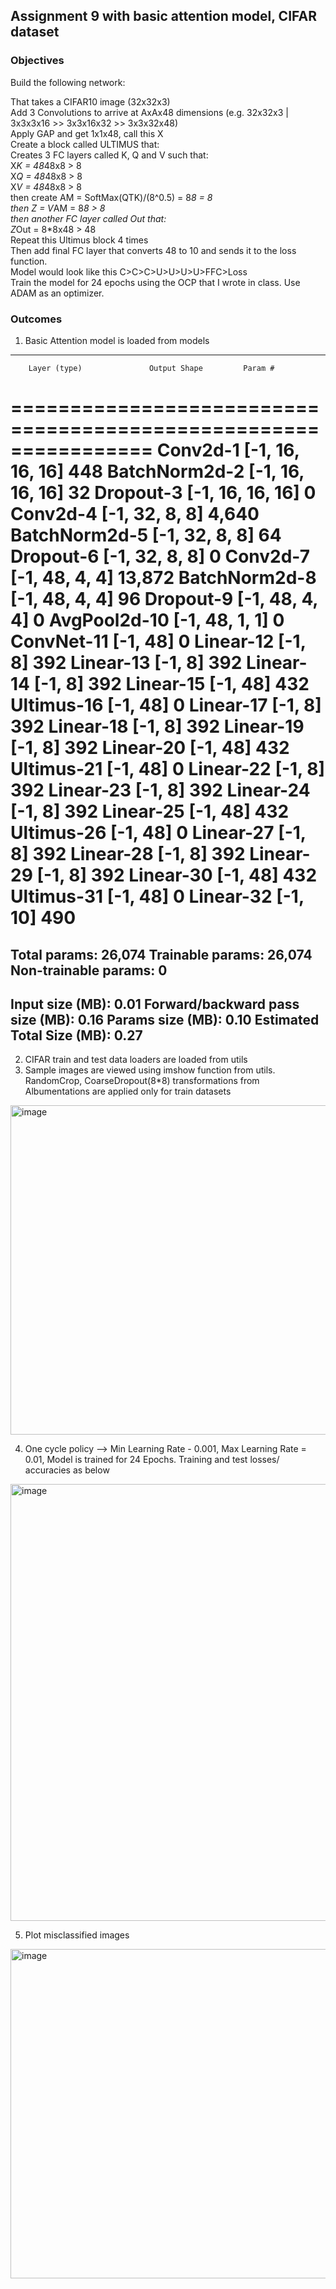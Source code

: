 ## Assignment 9 with basic attention model, CIFAR dataset  

### Objectives  
Build the following network:

That takes a CIFAR10 image (32x32x3)  
Add 3 Convolutions to arrive at AxAx48 dimensions (e.g. 32x32x3 | 3x3x3x16 >> 3x3x16x32 >> 3x3x32x48)  
Apply GAP and get 1x1x48, call this X  
Create a block called ULTIMUS that:  
Creates 3 FC layers called K, Q and V such that:  
X*K = 48*48x8 > 8  
X*Q = 48*48x8 > 8   
X*V = 48*48x8 > 8   
then create AM = SoftMax(QTK)/(8^0.5) = 8*8 = 8  
then Z = V*AM = 8*8 > 8  
then another FC layer called Out that:  
Z*Out = 8*8x48 > 48  
Repeat this Ultimus block 4 times  
Then add final FC layer that converts 48 to 10 and sends it to the loss function.  
Model would look like this C>C>C>U>U>U>U>FFC>Loss  
Train the model for 24 epochs using the OCP that I wrote in class. Use ADAM as an optimizer. 

### Outcomes  

1. Basic Attention model  is loaded from models  
----------------------------------------------------------------
        Layer (type)               Output Shape         Param #
================================================================
            Conv2d-1           [-1, 16, 16, 16]             448
       BatchNorm2d-2           [-1, 16, 16, 16]              32
           Dropout-3           [-1, 16, 16, 16]               0
            Conv2d-4             [-1, 32, 8, 8]           4,640
       BatchNorm2d-5             [-1, 32, 8, 8]              64
           Dropout-6             [-1, 32, 8, 8]               0
            Conv2d-7             [-1, 48, 4, 4]          13,872
       BatchNorm2d-8             [-1, 48, 4, 4]              96
           Dropout-9             [-1, 48, 4, 4]               0
        AvgPool2d-10             [-1, 48, 1, 1]               0
          ConvNet-11                   [-1, 48]               0
           Linear-12                    [-1, 8]             392
           Linear-13                    [-1, 8]             392
           Linear-14                    [-1, 8]             392
           Linear-15                   [-1, 48]             432
          Ultimus-16                   [-1, 48]               0
           Linear-17                    [-1, 8]             392
           Linear-18                    [-1, 8]             392
           Linear-19                    [-1, 8]             392
           Linear-20                   [-1, 48]             432
          Ultimus-21                   [-1, 48]               0
           Linear-22                    [-1, 8]             392
           Linear-23                    [-1, 8]             392
           Linear-24                    [-1, 8]             392
           Linear-25                   [-1, 48]             432
          Ultimus-26                   [-1, 48]               0
           Linear-27                    [-1, 8]             392
           Linear-28                    [-1, 8]             392
           Linear-29                    [-1, 8]             392
           Linear-30                   [-1, 48]             432
          Ultimus-31                   [-1, 48]               0
           Linear-32                   [-1, 10]             490
================================================================
Total params: 26,074
Trainable params: 26,074
Non-trainable params: 0
----------------------------------------------------------------
Input size (MB): 0.01
Forward/backward pass size (MB): 0.16
Params size (MB): 0.10
Estimated Total Size (MB): 0.27
---------------------------------------------------------------- 


2. CIFAR train and test data loaders are loaded from utils  
3. Sample images are viewed using imshow function from utils. RandomCrop, CoarseDropout(8*8) transformations from Albumentations are applied only for train datasets  
<img width="527" alt="image" src="https://user-images.githubusercontent.com/13360207/220422080-2f92d447-378d-43b5-be4f-fec3ec5b6b67.png">

4. One cycle policy --> Min Learning Rate - 0.001, Max Learning Rate = 0.01, Model is trained for 24 Epochs. Training and test losses/ accuracies as below  
 <img width="699" alt="image" src="https://user-images.githubusercontent.com/13360207/220813815-83292393-038a-4067-b857-ca821bcfbbf4.png">


 
5. Plot misclassified images  
<img width="527" alt="image" src="https://user-images.githubusercontent.com/13360207/220813841-d9abda76-bbf5-498e-8f18-f6c9efac3f05.png">






